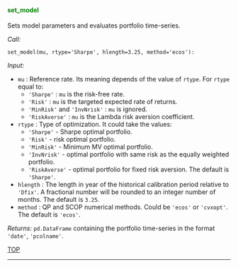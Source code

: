 
<a name="set_model">

#### <span style="color:green">set_model</span>

Sets model parameters and evaluates portfolio time-series.


*Call:*

```
set_model(mu, rtype='Sharpe', hlength=3.25, method='ecos'):
```

*Input:*

* `mu` :
Reference rate. Its meaning depends of the value of `rtype`. For
`rtype` equal to:
    - ``'Sharpe'`` : `mu` is the risk-free rate.
    - ``'Risk'`` : `mu` is the targeted expected rate of returns.
    - ``'MinRisk'`` and ``'InvNrisk'`` : `mu` is ignored.
    - ``'RiskAverse'`` : `mu` is the Lambda risk aversion coefficient.
* `rtype` :
Type of optimization. It could take the values:
    - ``'Sharpe'`` - Sharpe optimal portfolio.
    - ``'Risk'`` - risk optimal portfolio.
    - ``'MinRisk'`` - Minimum MV optimal portfolio.
    - ``'InvNrisk'`` - optimal portfolio with same risk as the equally
    weighted portfolio.
    - ``'RiskAverse'`` - optimal portfolio for fixed risk aversion.
    The default is ``'Sharpe'``.
* `hlength` :
The length in year of the historical calibration period relative
to ``'Dfix'``. A fractional number will be rounded to an integer number
of months. The default is `3.25`.
* `method` :
QP and SCOP numerical methods.
Could be  ``'ecos'`` or ``'cvxopt'``.
The default is ``'ecos'``.

*Returns:* `pd.DataFrame` containing the portfolio time-series in the format
`'date'`, `'pcolname'`.

[TOP](#TOP)

---
